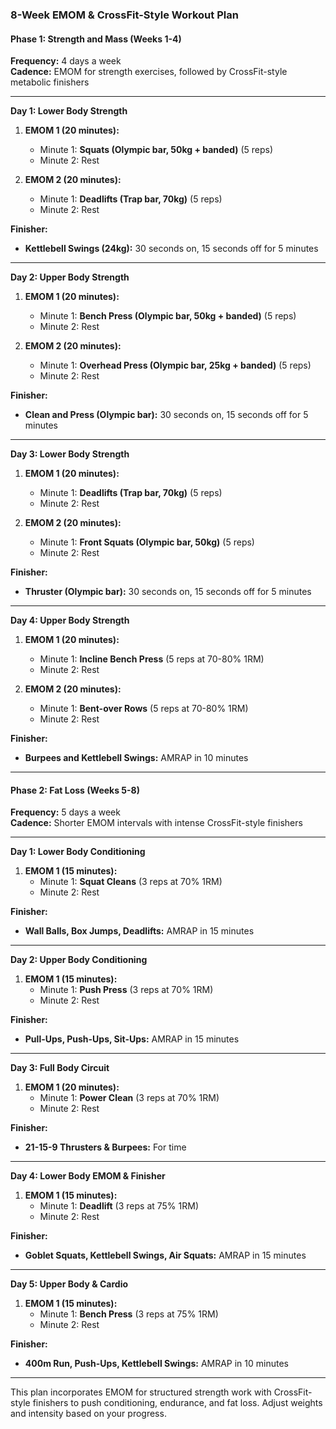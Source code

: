 ### **8-Week EMOM & CrossFit-Style Workout Plan**

#### **Phase 1: Strength and Mass (Weeks 1-4)**
**Frequency:** 4 days a week  
**Cadence:** EMOM for strength exercises, followed by CrossFit-style metabolic finishers

---

**Day 1: Lower Body Strength**

1. **EMOM 1 (20 minutes):**
   - Minute 1: **Squats (Olympic bar, 50kg + banded)** (5 reps)
   - Minute 2: Rest

2. **EMOM 2 (20 minutes):**
   - Minute 1: **Deadlifts (Trap bar, 70kg)** (5 reps)
   - Minute 2: Rest

**Finisher:**  
- **Kettlebell Swings (24kg):** 30 seconds on, 15 seconds off for 5 minutes

---

**Day 2: Upper Body Strength**

1. **EMOM 1 (20 minutes):**
   - Minute 1: **Bench Press (Olympic bar, 50kg + banded)** (5 reps)
   - Minute 2: Rest

2. **EMOM 2 (20 minutes):**
   - Minute 1: **Overhead Press (Olympic bar, 25kg + banded)** (5 reps)
   - Minute 2: Rest

**Finisher:**  
- **Clean and Press (Olympic bar):** 30 seconds on, 15 seconds off for 5 minutes

---

**Day 3: Lower Body Strength**

1. **EMOM 1 (20 minutes):**
   - Minute 1: **Deadlifts (Trap bar, 70kg)** (5 reps)
   - Minute 2: Rest

2. **EMOM 2 (20 minutes):**
   - Minute 1: **Front Squats (Olympic bar, 50kg)** (5 reps)
   - Minute 2: Rest

**Finisher:**  
- **Thruster (Olympic bar):** 30 seconds on, 15 seconds off for 5 minutes

---

**Day 4: Upper Body Strength**

1. **EMOM 1 (20 minutes):**
   - Minute 1: **Incline Bench Press** (5 reps at 70-80% 1RM)
   - Minute 2: Rest

2. **EMOM 2 (20 minutes):**
   - Minute 1: **Bent-over Rows** (5 reps at 70-80% 1RM)
   - Minute 2: Rest

**Finisher:**  
- **Burpees and Kettlebell Swings:** AMRAP in 10 minutes

---

#### **Phase 2: Fat Loss (Weeks 5-8)**
**Frequency:** 5 days a week  
**Cadence:** Shorter EMOM intervals with intense CrossFit-style finishers

---

**Day 1: Lower Body Conditioning**

1. **EMOM 1 (15 minutes):**
   - Minute 1: **Squat Cleans** (3 reps at 70% 1RM)
   - Minute 2: Rest

**Finisher:**  
- **Wall Balls, Box Jumps, Deadlifts:** AMRAP in 15 minutes

---

**Day 2: Upper Body Conditioning**

1. **EMOM 1 (15 minutes):**
   - Minute 1: **Push Press** (3 reps at 70% 1RM)
   - Minute 2: Rest

**Finisher:**  
- **Pull-Ups, Push-Ups, Sit-Ups:** AMRAP in 15 minutes

---

**Day 3: Full Body Circuit**

1. **EMOM 1 (20 minutes):**
   - Minute 1: **Power Clean** (3 reps at 70% 1RM)
   - Minute 2: Rest

**Finisher:**  
- **21-15-9 Thrusters & Burpees:** For time

---

**Day 4: Lower Body EMOM & Finisher**

1. **EMOM 1 (15 minutes):**
   - Minute 1: **Deadlift** (3 reps at 75% 1RM)
   - Minute 2: Rest

**Finisher:**  
- **Goblet Squats, Kettlebell Swings, Air Squats:** AMRAP in 15 minutes

---

**Day 5: Upper Body & Cardio**

1. **EMOM 1 (15 minutes):**
   - Minute 1: **Bench Press** (3 reps at 75% 1RM)
   - Minute 2: Rest

**Finisher:**  
- **400m Run, Push-Ups, Kettlebell Swings:** AMRAP in 10 minutes

---

This plan incorporates EMOM for structured strength work with CrossFit-style finishers to push conditioning, endurance, and fat loss. Adjust weights and intensity based on your progress.
